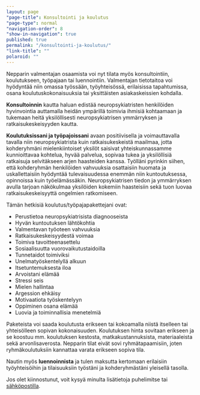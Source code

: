 ```yaml
---
layout: page
"page-title": Konsultointi ja koulutus
"page-type": normal
"navigation-order": 8
"show-in-navigation": true
published: true
permalink: "/konsultointi-ja-koulutus/"
"link-title": ""
polaroid: ""
---
```









Nepparin valmentajan osaamista voi nyt tilata myös konsultointiin, koulutukseen, työpajaan tai luennointiin. Valmentajan tietotaitoa voi hyödyntää niin omassa työssään, työyhteisössä, erilaisissa tapahtumissa, osana koulutuskokonaisuuksia tai yksittäisten asiakaskeissien kohdalla.

**Konsultoinnin** kautta haluan edistää neuropsykiatristen henkilöiden hyvinvointia auttamalla heidän ympärillä toimivia ihmisiä kohtaamaan ja tukemaan heitä yksilöllisesti neuropsykiatrisen ymmärryksen ja ratkaisukeskeisyyden kautta.

**Koulutuksissani ja työpajoissani** avaan positiivisella ja voimauttavalla tavalla niin neuropsykiatrista kuin ratkaisukeskeistä maailmaa, jotta kohderyhmäni mielenkiintoiset yksilöt saisivat yhteiskunnassamme kunnioittavaa kohtelua, hyvää palvelua, sopivaa tukea ja yksilöllisiä ratkaisuja selvitäkseen arjen haasteiden kanssa. Työlläni pyrinkin siihen, että kohderyhmän henkilöiden vahvuuksia osattaisiin huomata ja uskallettaisiin hyödyntää tulevaisuudessa enemmän niin kuntoutuksessa, opinnoissa kuin työelämässäkin.
Neuropsykiatrisen tiedon ja ymmärryksen avulla tarjoan näkökulmaa yksilöiden kokemiin haasteisiin sekä tuon luovaa ratkaisukeskeisyyttä ongelmien ratkomiseen.

Tämän hetkisiä koulutus/työpajapakettejani ovat:
- Perustietoa neuropsykiatrisista diagnooseista
- Hyvän kuntoutuksen lähtökohtia
- Valmentavan työoteen vahvuuksia
- Ratkaisukeskeisyydestä voimaa
- Toimiva tavoitteenasettelu
- Sosiaalisuutta vuorovaikutustaidoilla
- Tunnetaidot toimiviksi
- Unelmatyöskentelyllä alkuun
- Itsetuntemuksesta iloa
- Arvoistani elämää
- Stressi seis
- Mielen hallintaa
- Argession ehkäisy
- Motivaatiota työskentelyyn
- Oppiminen osana elämää
- Luovia ja toiminnallisia menetelmiä

Paketeista voi saada koulutusta erikseen tai kokoamalla niistä itselleen tai yhteisölleen sopivan kokonaisuuden. Koulutuksen hinta sovitaan erikseen ja se koostuu mm. koulutuksen kestosta, matkakustannuksista, materiaaleista sekä arvonlisaverosta.
Nepparin tilat eivät sovi ryhmätapaamisiin, joten ryhmäkoulutuksiin kannattaa varata erikseen sopiva tila.

Nautin myös **luennoinnista** ja tulen maksutta kertomaan erilaisiin työyhteisöihin ja tilaisuuksiin työstäni ja kohderyhmästäni yleisellä tasolla. 

Jos olet kiinnostunut, voit kysyä minulta lisätietoja puhelimitse tai [sähköpostilla](/ota-yhteytta).
